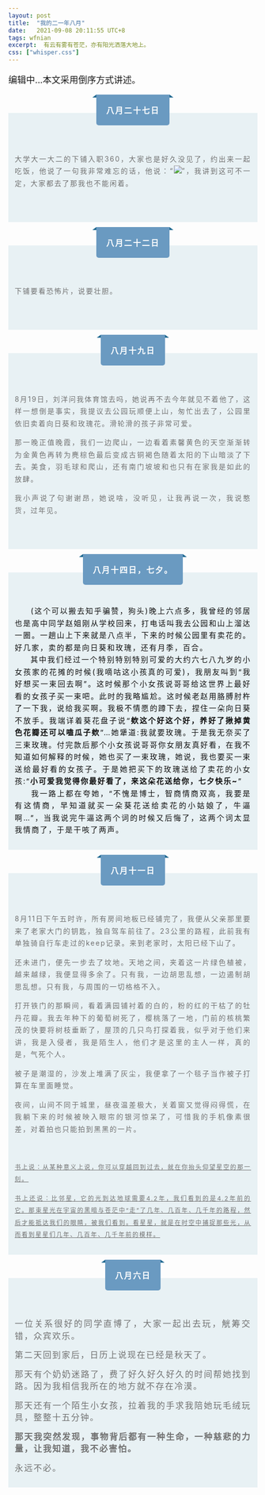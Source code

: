 ```yaml
---
layout: post
title:  "我的二一年八月"
date:   2021-09-08 20:11:55 UTC+8
tags: wfnian
excerpt:  有云有雾有苍茫，亦有阳光洒落大地上。
css: ["whisper.css"]
---
```


<p class="pp" style="font-size: 18px;">编辑中...本文采用倒序方式讲述。</p>
<section style="margin: 10px 0px; text-align: center;">
    <section style="display:inline-block;">
        <section style="display:flex;justify-content: space-between;align-items: flex-start;">
            <section style="height:0px;width: 0px;border-right: 4px solid #206991;border-bottom: 3px solid #206991;border-left: 4px solid transparent !important;border-top:3px solid transparent !important;box-sizing: border-box;"></section>
            <section style="background-color:#6a9ac1;padding: 3px 20px;box-sizing: border-box;letter-spacing:2px;color:#fff;font-size:16px;border-radius:0px 0px 5px 5px;">
                <p>
                    <strong>八月二十七日</strong>
                </p>
            </section>
            <section style="height:0px;width: 0px;border-left: 4px solid #206991;border-bottom: 3px solid #206991;border-right: 4px solid transparent !important;border-top:3px solid transparent !important;box-sizing: border-box;"></section>
        </section>
    </section>
    <section style="margin-top:-25px;background-color:#e8f1f4;padding:28px 13px 13px;">
        <section style="color:#717171;letter-spacing:2px;font-size:14px;line-height:1.75em;text-align:left;transform: rotatez(0deg);text-align: justify;">
            <p>
                <br/>
            </p>
            <p>
                <span style="font-size: 17px;"></span>
            </p>
            <p>
                大学大一大二的下铺入职360，大家也是好久没见了，约出来一起吃饭，他说了一句我非常难忘的话，他说：“<img src="https://gsp0.baidu.com/5aAHeD3nKhI2p27j8IqW0jdnxx1xbK/tb/editor/images/client/image_emoticon25.png">”，我讲到这可不一定，大家都去了那我也不能闲着。
            </p>
            <p>
                <br/>
            </p>
        </section>
    </section>
</section>

<section style="margin: 10px 0px; text-align: center;">
    <section style="display:inline-block;">
        <section style="display:flex;justify-content: space-between;align-items: flex-start;">
            <section style="height:0px;width: 0px;border-right: 4px solid #206991;border-bottom: 3px solid #206991;border-left: 4px solid transparent !important;border-top:3px solid transparent !important;box-sizing: border-box;"></section>
            <section style="background-color:#6a9ac1;padding: 3px 20px;box-sizing: border-box;letter-spacing:2px;color:#fff;font-size:16px;border-radius:0px 0px 5px 5px;">
                <p>
                    <strong>八月二十二日</strong>
                </p>
            </section>
            <section style="height:0px;width: 0px;border-left: 4px solid #206991;border-bottom: 3px solid #206991;border-right: 4px solid transparent !important;border-top:3px solid transparent !important;box-sizing: border-box;"></section>
        </section>
    </section>
    <section style="margin-top:-25px;background-color:#e8f1f4;padding:28px 13px 13px;">
        <section style="color:#717171;letter-spacing:2px;font-size:14px;line-height:1.75em;text-align:left;transform: rotatez(0deg);text-align: justify;">
            <p>
                <br/>
            </p>
            <p>
                <span style="font-size: 17px;"></span>
            </p>
            <p>
                下铺要看恐怖片，说要壮胆。
            </p>
            <p>
                <br/>
            </p>
        </section>
    </section>
</section>

<section style="margin: 10px 0px; text-align: center;">
    <section style="display:inline-block;">
        <section style="display:flex;justify-content: space-between;align-items: flex-start;">
            <section style="height:0px;width: 0px;border-right: 4px solid #206991;border-bottom: 3px solid #206991;border-left: 4px solid transparent !important;border-top:3px solid transparent !important;box-sizing: border-box;"></section>
            <section style="background-color:#6a9ac1;padding: 3px 20px;box-sizing: border-box;letter-spacing:2px;color:#fff;font-size:16px;border-radius:0px 0px 5px 5px;">
                <p>
                    <strong>八月十九日</strong>
                </p>
            </section>
            <section style="height:0px;width: 0px;border-left: 4px solid #206991;border-bottom: 3px solid #206991;border-right: 4px solid transparent !important;border-top:3px solid transparent !important;box-sizing: border-box;"></section>
        </section>
    </section>
    <section style="margin-top:-25px;background-color:#e8f1f4;padding:28px 13px 13px;">
        <section style="color:#717171;letter-spacing:2px;font-size:14px;line-height:1.75em;text-align:left;transform: rotatez(0deg);text-align: justify;">
            <p>
                <br/>
            </p>
            <p>
                <span style="font-size: 17px;"></span>
            </p>
            <p>
                8月19日，刘洋问我体育馆去吗，她说再不去今年就见不着他了，这样一想倒是事实，<span style="color: #717171; font-size: 14px; letter-spacing: 2px; text-align: justify; background-color: #e8f1f4;">我提议去公园玩顺便上山，</span>匆忙出去了，公园里依旧卖着向日葵和玫瑰花。滑轮滑的孩子非常可爱。
            </p>
            <p>
                那一晚正值晚霞，我们一边爬山，一边看着素馨黄色的天空渐渐转为金黄色再转为麂棕色最后变成古铜褐色随着太阳的下山暗淡了下去。美食，羽毛球和爬山，还有南门坡坡和也只有在家我是如此的放肆。
            </p>
            <p>
                我小声说了句谢谢昂，她说啥，没听见，让我再说一次，我说憨货，过年见。
            </p>
            <p>
                <br/>
            </p>
        </section>
    </section>
</section>

<section style="margin: 10px 0px; text-align: center;">
        <section style="display:inline-block;">
            <section style="display:flex;justify-content: space-between;align-items: flex-start;">
                <section style="height:0px;width: 0px;border-right: 4px solid #206991;border-bottom: 3px solid #206991;border-left: 4px solid transparent !important;border-top:3px solid transparent !important;box-sizing: border-box;"></section>
                <section style="background-color:#6a9ac1;padding: 3px 20px;box-sizing: border-box;letter-spacing:2px;color:#fff;font-size:16px;border-radius:0px 0px 5px 5px;">
                    <p>
                        <strong>八月十四日，七夕。</strong>
                    </p>
                </section>
                <section style="height:0px;width: 0px;border-left: 4px solid #206991;border-bottom: 3px solid #206991;border-right: 4px solid transparent !important;border-top:3px solid transparent !important;box-sizing: border-box;"></section>
            </section>
        </section>
        <section style="margin-top:-25px;background-color:#e8f1f4;padding:28px 13px 13px;">
            <section style="color:#111;letter-spacing:2px;font-size:14px;line-height:1.75em;text-align:left;transform: rotatez(0deg);text-align: justify;">
                <p>
                    <br/><span style="font-size: 15px;">&nbsp;&nbsp;&nbsp;&nbsp; (这个可以搬去知乎骗赞，狗头)晚上六点多，我曾经的邻居也是高中同学赵姐刚从学校回来，打电话叫我去公园和山上溜达一圈。一趟山上下来就是八点半，下来的时候公园里有卖花的。好几家，卖的都是向日葵和玫瑰，还有月季，百合。</span><br/><span style="font-size: 15px;">&nbsp;&nbsp;&nbsp;&nbsp; 其中我们经过一个特别特别特别可爱的大约六七八九岁的小女孩家的花摊的时候(我嘀咕这小孩真的可爱)，我朋友叫到“我好想买一束回去啊”。这时候那个小女孩说哥哥给这世界上最好看的女孩子买一束吧。此时的我略尴尬。这时候老赵用胳膊肘杵了一下我，说给我买啊。我极不情愿的蹲下去，捏住一朵向日葵不放手。我端详着葵花盘子说“<b>欸这个好这个好，养好了揪掉黄色花瓣还可以嗑瓜子欸</b>”…她犟道:我就要玫瑰。于是我无奈买了三束玫瑰。付完款后那个小女孩说哥哥你女朋友真好看，在我不知道如何解释的时候，她也买了一束玫瑰，她说，我也要买一束送给最好看的女孩子。于是她把买下的玫瑰送给了卖花的小女孩:“<b>小可爱我觉得你最好看了，来这朵花送给你，七夕快乐~</b>”</span><br/><span style="font-size: 15px;">&nbsp;&nbsp;&nbsp;&nbsp;&nbsp;我一路上都在夸她，“不愧是博士，智商情商双高，我要是有这情商，早知道就买一朵葵花送给卖花的小姑娘了，牛逼啊…”，当我说完牛逼这两个词的时候又后悔了，这两个词太显我情商了，于是干咳了两声。&nbsp;&nbsp;</span>
                </p>
            </section>
        </section>
</section>


<section style="margin: 10px 0px; text-align: center;">
    <section style="display:inline-block;">
        <section style="display:flex;justify-content: space-between;align-items: flex-start;">
            <section style="height:0px;width: 0px;border-right: 4px solid #206991;border-bottom: 3px solid #206991;border-left: 4px solid transparent !important;border-top:3px solid transparent !important;box-sizing: border-box;"></section>
            <section style="background-color:#6a9ac1;padding: 3px 20px;box-sizing: border-box;letter-spacing:2px;color:#fff;font-size:16px;border-radius:0px 0px 5px 5px;">
                <p>
                    <strong>八月十一日</strong>
                </p>
            </section>
            <section style="height:0px;width: 0px;border-left: 4px solid #206991;border-bottom: 3px solid #206991;border-right: 4px solid transparent !important;border-top:3px solid transparent !important;box-sizing: border-box;"></section>
        </section>
    </section>
    <section style="margin-top:-25px;background-color:#e8f1f4;padding:28px 13px 13px;">
        <section style="color:#717171;letter-spacing:2px;font-size:14px;line-height:1.75em;text-align:left;transform: rotatez(0deg);text-align: justify;">
            <p>
                <br/>
            </p>
            <p>
                <span style="font-size: 17px;"></span>
            </p>
            <p>
                8月11日下午五时许，所有房间地板已经铺完了，我便从父亲那里要来了老家大门的钥匙，独自驾车前往了。23公里的路程，此前我有单独骑自行车走过的keep记录。来到老家时，太阳已经下山了。
            </p>
            <p>
                还未进门，便先一步去了坟地。天地之间，夹着这一片绿色植被，越来越绿，我便显得多余了。只有我，一边胡思乱想，一边遏制胡思乱想。只有我，与周围的一切格格不入。
            </p>
            <p>
                打开铁门的那瞬间，看着满园铺衬着的白的，粉的红的干枯了的牡丹花瓣。我去年种下的葡萄树死了，樱桃落了一地，门前的核桃繁茂的快要将树枝垂断了，屋顶的几只鸟打探着我，似乎对于他们来讲，我是入侵者，我是陌生人，他们才是这里的主人一样，真的是，气死个人。
            </p>
            <p>
                被子是潮湿的，沙发上堆满了灰尘，我便拿了一个毯子当作被子打算在车里面睡觉。
            </p>
            <p>
                夜间，山间不同于城里，昼夜温差极大，关着窗又觉得闷得慌，在我躺下来的时候被映入眼帘的银河惊呆了，可惜我的手机像素很差，对着拍也只能拍到黑黑的一片。
            </p>
            <p>
                <br/>
            </p>
            <p>
                <span style="font-size: 12px; text-decoration: underline;">书上说：从某种意义上说，你可以穿越回到过去，就在你抬头仰望星空的那一刻。</span>
            </p>
            <p>
                <span style="font-size: 12px; text-decoration: underline;">书上还说：比邻星，它的光到达地球需要4.2年，我们看到的是4.2年前的它。那束星光在宇宙的黑暗与苍茫中“走”了几年、几百年、几千年的路程，然后才能抵达我们的眼睛，被我们看到。看星星，就是在时空中捕捉那些光，从而看到星星们几年、几百年、几千年前的模样。</span>
            </p>
        </section>
    </section>
</section>

<section style="margin: 10px 0px; text-align: center;">
        <section style="display:inline-block;">
            <section style="display:flex;justify-content: space-between;align-items: flex-start;">
                <section style="height:0px;width: 0px;border-right: 4px solid #206991;border-bottom: 3px solid #206991;border-left: 4px solid transparent !important;border-top:3px solid transparent !important;box-sizing: border-box;"></section>
                <section style="background-color:#6a9ac1;padding: 3px 20px;box-sizing: border-box;letter-spacing:2px;color:#fff;font-size:16px;border-radius:0px 0px 5px 5px;">
                    <p>
                        <strong>八月六日</strong>
                    </p>
                </section>
                <section style="height:0px;width: 0px;border-left: 4px solid #206991;border-bottom: 3px solid #206991;border-right: 4px solid transparent !important;border-top:3px solid transparent !important;box-sizing: border-box;"></section>
            </section>
        </section>
        <section style="margin-top:-25px;background-color:#e8f1f4;padding:28px 13px 13px;">
            <section style="color:#717171;letter-spacing:2px;font-size:14px;line-height:1.75em;text-align:left;transform: rotatez(0deg);text-align: justify;">
                <p>
                    <br/>
                </p>
                <p>
                    <span style="font-size: 17px;">一位关系很好的同学直博了，大家一起出去玩，觥筹交错，众宾欢乐。</span>
                </p>
                <p>
                    <span style="font-size: 17px;">第二天回到家后，日历上说现在已经是秋天了。</span>
                </p>
                <p>
                    <span style="font-size: 17px;">那天有个奶奶迷路了，费了好久好久好久的时间帮她找到路。因为我相信我所在的地方就不存在冷漠。</span>
                </p>
                <p>
                    <span style="font-size: 17px;">那天还有一个陌生小女孩，拉着我的手求我陪她玩毛绒玩具，整整十五分钟。</span>
                </p>
                <p>
                    <span style="font-size: 17px;"><b>那天我突然发现，事物背后都有一种生命，一种慈悲的力量，让我知道，我不必害怕。</b></span>
                </p>
                <p>
                    <span style="font-size: 17px;">永远不必。</span>
                </p>
            </section>
        </section>
</section>
